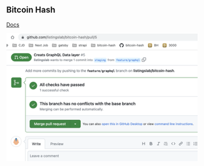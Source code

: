 ## Bitcoin Hash

[Docs](./react-app/public/markdown/)

![alt text](./react-app/public/png/github-pr-checks.png "Github PR Check")